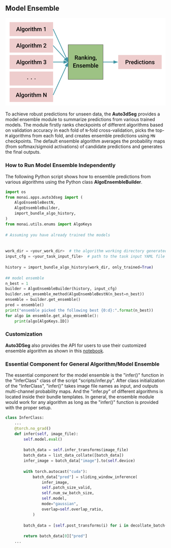 ## Model Ensemble

<div align="center"> <img src="../figures/ensemble.png" width="600"/> </div>

To achieve robust predictions for unseen data, the **Auto3dSeg** provides a model ensemble module to summarize predictions from various trained models. The module firstly ranks checkpoints of different algorithms based on validation accuracy in each fold of ```N```-fold cross-validation, picks the top-```M``` algorithms from each fold, and creates ensemble predictions using ```MN``` checkpoints. The default ensemble algorithm averages the probability maps (from softmax/sigmoid activations) of candidate predictions and generates the final outputs.

### How to Run Model Ensemble Independently

The following Python script shows how to ensemble predictions from various algorithms using the Python class **AlgoEnsembleBuilder**.

```python
import os
from monai.apps.auto3dseg import (
    AlgoEnsembleBestN,
    AlgoEnsembleBuilder,
    import_bundle_algo_history,
)
from monai.utils.enums import AlgoKeys

# Assuming you have already trained the models


work_dir = <your_work_dir>  # the algorithm working directory generated by AlgoGen/BundleGen
input_cfg = <your_task_input_file>  # path to the task input YAML file created by the users

history = import_bundle_algo_history(work_dir, only_trained=True)

## model ensemble
n_best = 1
builder = AlgoEnsembleBuilder(history, input_cfg)
builder.set_ensemble_method(AlgoEnsembleBestN(n_best=n_best))
ensemble = builder.get_ensemble()
pred = ensemble()
print("ensemble picked the following best {0:d}:".format(n_best))
for algo in ensemble.get_algo_ensemble():
    print(algo[AlgoKeys.ID])
```

### Customization

**Auto3DSeg** also provides the API for users to use their customized ensemble algorithm as shown in this [notebook](../notebooks/ensemble_byoc.ipynb).

### Essential Component for General Algorithm/Model Ensemble

The essential component for the model ensemble is the "infer()" function in the "InferClass" class of the script "scripts/infer.py". After class initialization of the "InferClass", "infer()" takes image file names as input, and outputs multi-channel probability maps. And the "infer.py" of different algorithms is located inside their bundle templates. In general, the ensemble module would work for any algorithm as long as the "infer()" function is provided with the proper setup.

```python
class InferClass:
    ...
    @torch.no_grad()
    def infer(self, image_file):
        self.model.eval()

        batch_data = self.infer_transforms(image_file)
        batch_data = list_data_collate([batch_data])
        infer_image = batch_data["image"].to(self.device)

        with torch.autocast("cuda"):
            batch_data["pred"] = sliding_window_inference(
                infer_image,
                self.patch_size_valid,
                self.num_sw_batch_size,
                self.model,
                mode="gaussian",
                overlap=self.overlap_ratio,
            )

        batch_data = [self.post_transforms(i) for i in decollate_batch(batch_data)]

        return batch_data[0]["pred"]
	...
```
